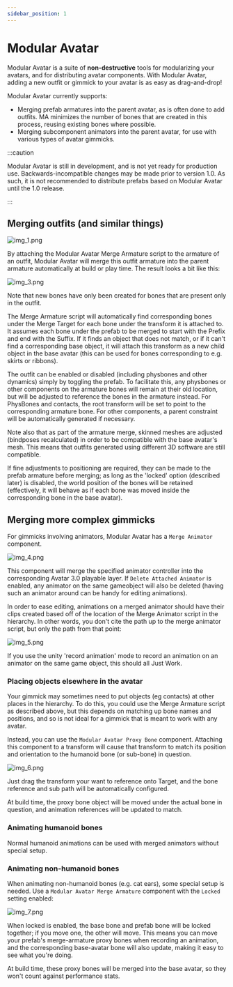 ```yaml
---
sidebar_position: 1
---
```


# Modular Avatar

Modular Avatar is a suite of **non-destructive** tools for modularizing your avatars, and for distributing avatar
components.
With Modular Avatar, adding a new outfit or gimmick to your avatar is as easy as drag-and-drop!

Modular Avatar currently supports:

* Merging prefab armatures into the parent avatar, as is often done to add outfits. MA minimizes the number of bones
  that are created in this process, reusing existing bones where possible.
* Merging subcomponent animators into the parent avatar, for use with various types of avatar gimmicks.

:::caution

Modular Avatar is still in development, and is not yet ready for production use. Backwards-incompatible changes may
be made prior to version 1.0. As such, it is not recommended to distribute prefabs based on Modular Avatar until the
1.0 release.

:::

## Merging outfits (and similar things)

![img_1.png](img_1.png)

By attaching the Modular Avatar Merge Armature script to the armature of an outfit, Modular Avatar will merge this
outfit armature into the parent armature automatically at build or play time. The result looks a bit like this:

![img_3.png](img_3.png)

Note that new bones have only been created for bones that are present only in the outfit.

The Merge Armature script will automatically find corresponding bones under the Merge Target for each bone under the
transform it is attached to. It assumes each bone under the prefab to be merged to start with the Prefix and end with
the Suffix. If it finds an object that does not match, or if it can't find a corresponding base object, it will attach
this transform as a new child object in the base avatar (this can be used for bones corresponding to e.g. skirts or
ribbons).

The outfit can be enabled or disabled (including physbones and other dynamics) simply by toggling the prefab. To
facilitate this, any physbones or other components on the armature bones will remain at their old location, but will be
adjusted to reference the bones in the armature instead. For PhysBones and contacts, the root transform will be set to
point to the corresponding armature bone. For other components, a parent constraint will be automatically generated if
necessary.

Note also that as part of the armature merge, skinned meshes are adjusted (bindposes recalculated) in order to be
compatible with the base avatar's mesh. This means that outfits generated using different 3D software are still
compatible.

If fine adjustments to positioning are required, they can be made to the prefab armature before merging; as long as
the 'locked' option (described later) is disabled, the world position of the bones will be retained (effectively, it
will behave as if each bone was moved inside the corresponding bone in the base avatar).

## Merging more complex gimmicks

For gimmicks involving animators, Modular Avatar has a `Merge Animator` component.

![img_4.png](img_4.png)

This component will merge the specified animator controller into the corresponding Avatar 3.0 playable layer.
If `Delete Attached Animator` is enabled, any animator on the same gameobject will also be deleted (having such an
animator around can be handy for editing animations).

In order to ease editing, animations on a merged animator should have their clips created based off of the location of
the Merge Animator script in the hierarchy. In other words, you don't cite the path up to the merge animator script, but
only the path from that point:

![img_5.png](img_5.png)

If you use the unity 'record animation' mode to record an animation on an animator on the same game object, this should
all Just Work.

### Placing objects elsewhere in the avatar

Your gimmick may sometimes need to put objects (eg contacts) at other places in the hierarchy. To do this, you could use
the Merge Armature script as described above, but this depends on matching up bone names and positions, and so is not
ideal for a gimmick that is meant to work with any avatar.

Instead, you can use the `Modular Avatar Proxy Bone` component. Attaching this component to a transform will cause that
transform to match its position and orientation to the humanoid bone (or sub-bone) in question.

![img_6.png](img_6.png)

Just drag the transform your want to reference onto Target, and the bone reference and sub path will be automatically
configured.

At build time, the proxy bone object will be moved under the actual bone in question, and animation references will be
updated to match.

### Animating humanoid bones

Normal humanoid animations can be used with merged animators without special setup.

### Animating non-humanoid bones

When animating non-humanoid bones (e.g. cat ears), some special setup is needed. Use a `Modular Avatar Merge Armature`
component with the `Locked` setting enabled:

![img_7.png](img_7.png)

When locked is enabled, the base bone and prefab bone will be locked together; if you move one, the other will move.
This means you can move your prefab's merge-armature proxy bones when recording an animation, and the corresponding
base-avatar bone will also update, making it easy to see what you're doing.

At build time, these proxy bones will be merged into the base avatar, so they won't count against performance stats.